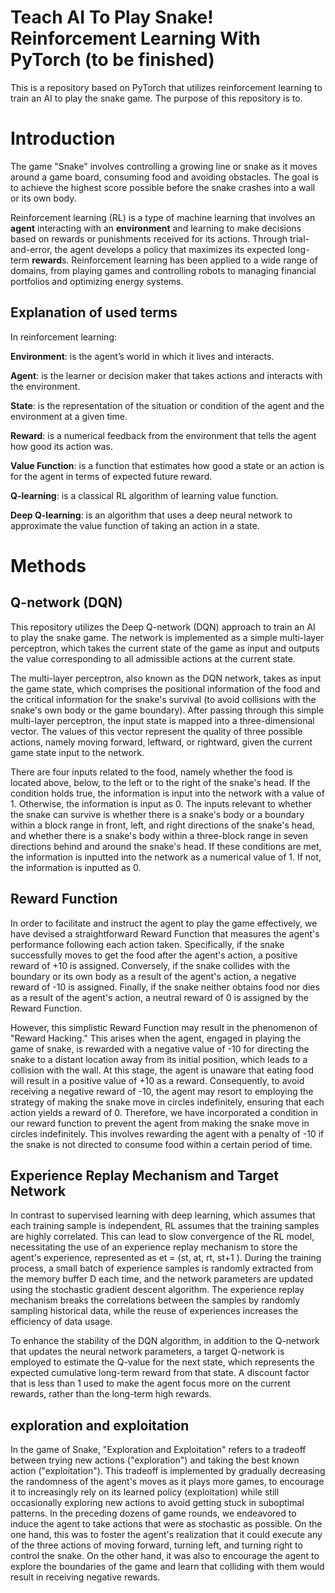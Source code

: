 # Teach AI To Play Snake! Reinforcement Learning With PyTorch (to be finished)



This is a repository based on PyTorch that utilizes reinforcement learning to train an AI to play the snake game. The purpose of this repository is to.

# Introduction

The game "Snake" involves controlling a growing line or snake as it moves around a game board, consuming food and avoiding obstacles. The goal is to achieve the highest score possible before the snake crashes into a wall or its own body.

Reinforcement learning (RL) is a type of machine learning that involves an **agent** interacting with an **environment** and learning to make decisions based on rewards or punishments received for its actions. Through trial-and-error, the agent develops a policy that maximizes its expected long-term **reward**s. Reinforcement learning has been applied to a wide range of domains, from playing games and controlling robots to managing financial portfolios and optimizing energy systems. 

## Explanation of used terms
In reinforcement learning:

**Environment**: is the agent’s world in which it lives and interacts.

**Agent**: is the learner or decision maker that takes actions and interacts with the environment.

**State**: is the representation of the situation or condition of the agent and the environment at a given time.

**Reward**: is a numerical feedback from the environment that tells the agent how good its action was.

**Value Function**: is a function that estimates how good a state or an action is for the agent in terms of expected future reward.

**Q-learning**: is a classical RL algorithm of learning value function.

**Deep Q-learning**: is an algorithm that uses a deep neural network to approximate the value function of taking an action in a state.

# Methods

## Q-network (DQN)

This repository utilizes the Deep Q-network (DQN) approach to train an AI to play the snake game. The network is implemented as a simple multi-layer perceptron, which takes the current state of the game as input and outputs the value corresponding to all admissible actions at the current state.

The multi-layer perceptron, also known as the DQN network, takes as input the game state, which comprises the positional information of the food and the critical information for the snake's survival (to avoid collisions with the snake's own body or the game boundary). After passing through this simple multi-layer perceptron, the input state is mapped into a three-dimensional vector. The values of this vector represent the quality of three possible actions, namely moving forward, leftward, or rightward, given the current game state input to the network. 

There are four inputs related to the food, namely whether the food is located above, below, to the left or to the right of the snake's head. If the condition holds true, the information is input into the network with a value of 1. Otherwise, the information is input as 0. The inputs relevant to whether the snake can survive is whether there is a snake's body or a boundary within a block range in front, left, and right directions of the snake's head, and whether there is a snake's body within a three-block range in seven directions behind and around the snake's head. If these conditions are met, the information is inputted into the network as a numerical value of 1. If not, the information is inputted as 0.

## Reward Function

In order to facilitate and instruct the agent to play the game effectively, we have devised a straightforward Reward Function that measures the agent's performance following each action taken. Specifically, if the snake successfully moves to get the food after the agent's action, a positive reward of +10 is assigned. Conversely, if the snake collides with the boundary or its own body as a result of the agent's action, a negative reward of -10 is assigned. Finally, if the snake neither obtains food nor dies as a result of the agent's action, a neutral reward of 0 is assigned by the Reward Function.

However, this simplistic Reward Function may result in the phenomenon of "Reward Hacking." This arises when the agent, engaged in playing the game of snake, is rewarded with a negative value of -10 for directing the snake to a distant location away from its initial position, which leads to a collision with the wall. At this stage, the agent is unaware that eating food will result in a positive value of +10 as a reward. Consequently, to avoid receiving a negative reward of -10, the agent may resort to employing the strategy of making the snake move in circles indefinitely, ensuring that each action yields a reward of 0. Therefore, we have incorporated a condition in our reward function to prevent the agent from making the snake move in circles indefinitely. This involves rewarding the agent with a penalty of -10 if the snake is not directed to consume food within a certain period of time.


## Experience Replay Mechanism and Target Network

In contrast to supervised learning with deep learning, which assumes that each training sample is independent, RL assumes that the training samples are highly correlated. This can lead to slow convergence of the RL model, necessitating the use of an experience replay mechanism to store the agent's experience, represented as et = (st, at, rt, st+1 ). During the training process, a small batch of experience samples is randomly extracted from the memory buffer D each time, and the network parameters are updated using the stochastic gradient descent algorithm. The experience replay mechanism breaks the correlations between the samples by randomly sampling historical data, while the reuse of experiences increases the efficiency of data usage.

To enhance the stability of the DQN algorithm, in addition to the Q-network that updates the neural network parameters, a target Q-network is employed to estimate the Q-value for the next state, which represents the expected cumulative long-term reward from that state. A discount factor that is less than 1  used to make the agent focus more on the current rewards, rather than the long-term high rewards.

## exploration and exploitation


In the game of Snake, "Exploration and Exploitation" refers to a tradeoff between trying new actions ("exploration") and taking the best known action ("exploitation"). This tradeoff is implemented by gradually decreasing the randomness of the agent's moves as it plays more games, to encourage it to increasingly rely on its learned policy (exploitation) while still occasionally exploring new actions to avoid getting stuck in suboptimal patterns. In the preceding dozens of game rounds, we endeavored to induce the agent to take actions that were as stochastic as possible. On the one hand, this was to foster the agent's realization that it could execute any of the three actions of moving forward, turning left, and turning right to control the snake. On the other hand, it was also to encourage the agent to explore the boundaries of the game and learn that colliding with them would result in receiving negative rewards.



